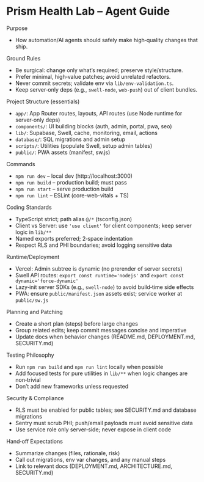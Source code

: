 Prism Health Lab – Agent Guide
==============================

Purpose
- How automation/AI agents should safely make high‑quality changes that ship.

Ground Rules
- Be surgical: change only what’s required; preserve style/structure.
- Prefer minimal, high‑value patches; avoid unrelated refactors.
- Never commit secrets; validate env via `lib/env-validation.ts`.
- Keep server‑only deps (e.g., `swell-node`, `web-push`) out of client bundles.

Project Structure (essentials)
- `app/`: App Router routes, layouts, API routes (use Node runtime for server‑only deps)
- `components/`: UI building blocks (auth, admin, portal, pwa, seo)
- `lib/`: Supabase, Swell, cache, monitoring, email, actions
- `database/`: SQL migrations and admin setup
- `scripts/`: Utilities (populate Swell, setup admin tables)
- `public/`: PWA assets (manifest, sw.js)

Commands
- `npm run dev` – local dev (http://localhost:3000)
- `npm run build` – production build; must pass
- `npm run start` – serve production build
- `npm run lint` – ESLint (core-web-vitals + TS)

Coding Standards
- TypeScript strict; path alias `@/*` (tsconfig.json)
- Client vs Server: use `'use client'` for client components; keep server logic in `lib/**`
- Named exports preferred; 2‑space indentation
- Respect RLS and PHI boundaries; avoid logging sensitive data

Runtime/Deployment
- Vercel: Admin subtree is dynamic (no prerender of server secrets)
- Swell API routes: `export const runtime='nodejs'` and `export const dynamic='force-dynamic'`
- Lazy‑init server SDKs (e.g., `swell-node`) to avoid build‑time side effects
- PWA: ensure `public/manifest.json` assets exist; service worker at `public/sw.js`

Planning and Patching
- Create a short plan (steps) before large changes
- Group related edits; keep commit messages concise and imperative
- Update docs when behavior changes (README.md, DEPLOYMENT.md, SECURITY.md)

Testing Philosophy
- Run `npm run build` and `npm run lint` locally when possible
- Add focused tests for pure utilities in `lib/**` when logic changes are non‑trivial
- Don’t add new frameworks unless requested

Security & Compliance
- RLS must be enabled for public tables; see SECURITY.md and database migrations
- Sentry must scrub PHI; push/email payloads must avoid sensitive data
- Use service role only server‑side; never expose in client code

Hand‑off Expectations
- Summarize changes (files, rationale, risk)
- Call out migrations, env var changes, and any manual steps
- Link to relevant docs (DEPLOYMENT.md, ARCHITECTURE.md, SECURITY.md)

